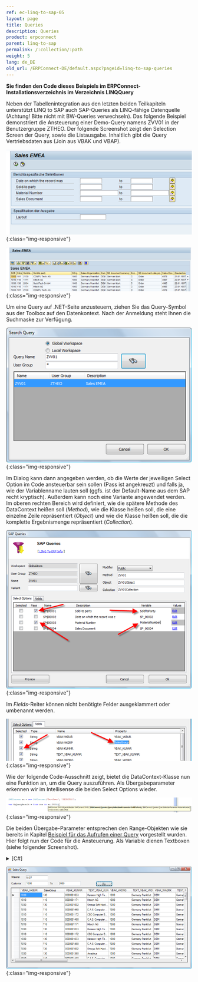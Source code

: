 ```yaml
---
ref: ec-linq-to-sap-05
layout: page
title: Queries
description: Queries
product: erpconnect
parent: linq-to-sap
permalink: /:collection/:path
weight: 5
lang: de_DE
old_url: /ERPConnect-DE/default.aspx?pageid=linq-to-sap-queries
---
```


**Sie finden den Code dieses Beispiels im ERPConnect-Installationsverzeichnis im Verzeichnis LINQQuery**

Neben der Tabellenintegration aus den letzten beiden Teilkapiteln unterstützt LINQ to SAP auch SAP-Queries als LINQ-fähige Datenquelle (Achtung! Bitte nicht mit BW-Queries verwechseln). Das folgende Beispiel demonstriert die Ansteuerung einer Demo-Query namens ZVV01 in der Benutzergruppe ZTHEO. Der folgende Screenshot zeigt den Selection Screen der Query, sowie die Listausgabe. Inhaltlich gibt die Query Vertriebsdaten aus (Join aus VBAK und VBAP).

![LINQToERP-Queries_001](/img/content/LINQToERP-Queries_001.png){:class="img-responsive"}

![LINQToERP-Queries_002](/img/content/LINQToERP-Queries_002.png){:class="img-responsive"}

Um eine Query auf .NET-Seite anzusteuern, ziehen Sie das Query-Symbol aus der Toolbox auf den Datenkontext. Nach der Anmeldung steht Ihnen die Suchmaske zur Verfügung.

![LINQToERP-Queries_003](/img/content/LINQToERP-Queries_003.png){:class="img-responsive"}

Im Dialog kann dann angegeben werden, ob die Werte der jeweiligen Select Option im Code ansteuerbar sein sollen (Pass ist angekreuzt) und falls ja, wie der Variablenname lauten soll (ggfs. ist der Default-Name aus dem SAP recht kryptisch). Außerdem kann noch eine Variante angewendet werden. Im oberen rechten Bereich wird definiert, wie die spätere Methode des DataContext heißen soll (*Method*), wie die Klasse heißen soll, die eine einzelne Zeile repräsentiert (*Object*) und wie die Klasse heißen soll, die die komplette Ergebnismenge repräsentiert (*Collection*).

![LINQToERP-Queries_004](/img/content/LINQToERP-Queries_004.png){:class="img-responsive"}

Im *Fields*-Reiter können nicht benötigte Felder ausgeklammert oder umbenannt werden.

![LINQToERP-Queries_005](/img/content/LINQToERP-Queries_005.png){:class="img-responsive"}

Wie der folgende Code-Ausschnitt zeigt, bietet die DataContext-Klasse nun eine Funktion an, um die Query auszuführen. Als Übergabeparameter erkennen wir im Intellisense die beiden Select Options wieder.

![LINQToERP-Queries_006](/img/content/LINQToERP-Queries_006.png){:class="img-responsive"}

Die beiden Übergabe-Parameter entsprechen den Range-Objekten wie sie bereits in Kapitel [Beispiel für das Aufrufen einer Query](../sap-queries/beispiel-fuer-das-aufrufen-einer-query)  vorgestellt wurden. Hier folgt nun der Code für die Ansteuerung. Als Variable dienen Textboxen (siehe folgender Screenshot).

<details>
<summary>[C#]</summary>
{% highlight csharp %}
private void btnGo_Click(object sender, EventArgs e) 
{ 
   SAPContext sc = new SAPContext("TestUser", "SECRET01"); 
  
   QuerySelectionParameter SoldTo = new QuerySelectionParameter(); 
   SoldTo.AddRange(Sign.Include,RangeOption.Between, 
      txtCustomerLow.Text,txtCustomerHigh.Text); 
  
   QuerySelectionParameter MatNr = new QuerySelectionParameter(); 
   MatNr.AddRange(txtMatnr.Text); 
  
   var MyQueryResult = from res in sc.ZVV01(SoldTo, MatNr) select res; 
   this.dataGridView1.DataSource = MyQueryResult.ToList(); 
}
{% endhighlight %}
</details>

![LINQToERP-Queries_007](/img/content/LINQToERP-Queries_007.png){:class="img-responsive"}